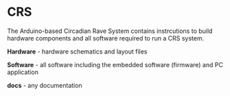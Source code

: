 # CRS
The Arduino-based Circadian Rave System contains instrcutions to build hardware components and all software required to run a CRS system.

__Hardware__ - hardware schematics and layout files

__Software__ - all software including the embedded software (firmware) and PC application

__docs__ - any documentation
